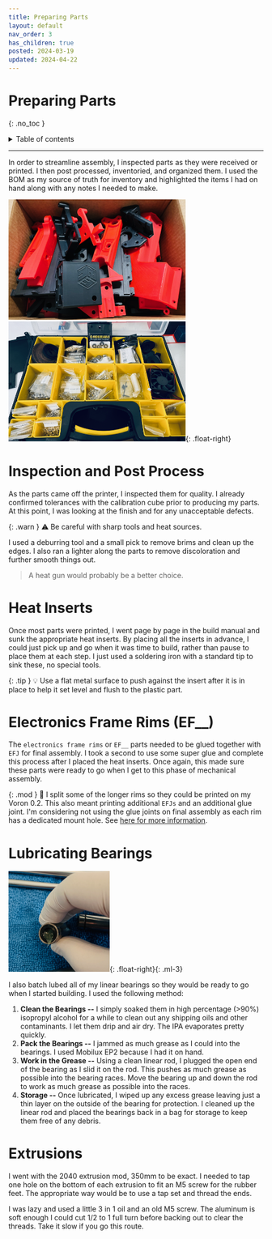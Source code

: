 ```yaml
---
title: Preparing Parts
layout: default
nav_order: 3
has_children: true
posted: 2024-03-19
updated: 2024-04-22
---
```


# Preparing Parts
{: .no_toc }

<details closed markdown="block">
  <summary>
    Table of contents
  </summary>
  {: .text-delta }
1. TOC
{:toc}
</details>

---

In order to streamline assembly, I inspected parts as they were received or printed. I then post processed, inventoried, and organized them. I used the BOM as my source of truth for inventory and highlighted the items I had on hand along with any notes I needed to make.

<img src="/assets/printed-parts.png" width="350" />
<img src="/assets/sourced-parts.png" width="350" />{: .float-right}

# Inspection and Post Process

As the parts came off the printer, I inspected them for quality. I already confirmed tolerances with the calibration cube prior to producing my parts. At this point, I was looking at the finish and for any unacceptable defects.

{: .warn }
:warning: Be careful with sharp tools and heat sources.

I used a deburring tool and a small pick to remove brims and clean up the edges. I also ran a lighter along the parts to remove discoloration and further smooth things out.
>A heat gun would probably be a better choice.

# Heat Inserts

Once most parts were printed, I went page by page in the build manual and sunk the appropriate heat inserts. By placing all the inserts in advance, I could just pick up and go when it was time to build, rather than pause to place them at each step. I just used a soldering iron with a standard tip to sink these, no special tools.

{: .tip }
:bulb: Use a flat metal surface to push against the insert after it is in place to help it set level and flush to the plastic part.

# Electronics Frame Rims (EF__)

The `electronics frame rims` or `EF__` parts needed to be glued together with `EFJ` for final assembly. I took a second to use some super glue and complete this process after I placed the heat inserts. Once again, this made sure these parts were ready to go when I get to this phase of mechanical assembly. 

{: .mod }
:wrench: I split some of the longer rims so they could be printed on my Voron 0.2. This also meant printing additional `EFJs` and an additional glue joint. I'm considering not using the glue joints on final assembly as each rim has a dedicated mount hole. See [here for more information](/sourcing-printing.html#electronics-frame-rims-ef__).

# Lubricating Bearings

<img src="/assets/bearing-pack.png" width="200" />{: .float-right}{: .ml-3} 

I also batch lubed all of my linear bearings so they would be ready to go when I started building. I used the following method:
   
1. **Clean the Bearings --** 
    I simply soaked them in high percentage (>90%) isopropyl alcohol for a while to clean out any shipping oils and other contaminants. I let them drip and air dry. The IPA evaporates pretty quickly.
1. **Pack the Bearings --**
    I jammed as much grease as I could into the bearings. I used Mobilux EP2 because I had it on hand.
1. **Work in the Grease --**
    Using a clean linear rod, I plugged the open end of the bearing as I slid it on the rod. This pushes as much grease as possible into the bearing races. Move the bearing up and down the rod to work as much grease as possible into the races.
1. **Storage --**
    Once lubricated, I wiped up any excess grease leaving just a thin layer on the outside of the bearing for protection. I cleaned up the linear rod and placed the bearings back in a bag for storage to keep them free of any debris.

# Extrusions

I went with the 2040 extrusion mod, 350mm to be exact. I needed to tap one hole on the bottom of each extrusion to fit an M5 screw for the rubber feet. The appropriate way would be to use a tap set and thread the ends. 

I was lazy and used a little 3 in 1 oil and an old M5 screw. The aluminum is soft enough I could cut 1/2 to 1 full turn before backing out to clear the threads. Take it slow if you go this route.